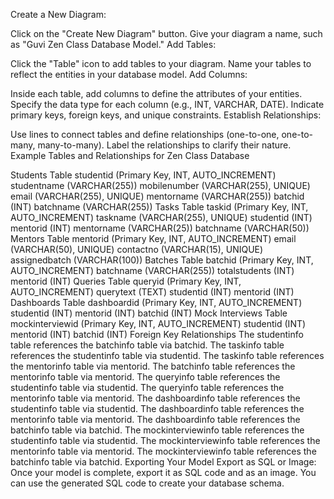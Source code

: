 Create a New Diagram:

Click on the "Create New Diagram" button.
Give your diagram a name, such as "Guvi Zen Class Database Model."
Add Tables:

Click the "Table" icon to add tables to your diagram.
Name your tables to reflect the entities in your database model.
Add Columns:

Inside each table, add columns to define the attributes of your entities.
Specify the data type for each column (e.g., INT, VARCHAR, DATE).
Indicate primary keys, foreign keys, and unique constraints.
Establish Relationships:

Use lines to connect tables and define relationships (one-to-one, one-to-many, many-to-many).
Label the relationships to clarify their nature.
Example Tables and Relationships for Zen Class Database

Students Table
studentid (Primary Key, INT, AUTO_INCREMENT)
studentname (VARCHAR(255))
mobilenumber (VARCHAR(255), UNIQUE)
email (VARCHAR(255), UNIQUE)
mentorname (VARCHAR(255))
batchid (INT)
batchname (VARCHAR(255))
Tasks Table
taskid (Primary Key, INT, AUTO_INCREMENT)
taskname (VARCHAR(255), UNIQUE)
studentid (INT)
mentorid (INT)
mentorname (VARCHAR(25))
batchname (VARCHAR(50))
Mentors Table
mentorid (Primary Key, INT, AUTO_INCREMENT)
email (VARCHAR(50), UNIQUE)
contactno (VARCHAR(15), UNIQUE)
assignedbatch (VARCHAR(100))
Batches Table
batchid (Primary Key, INT, AUTO_INCREMENT)
batchname (VARCHAR(255))
totalstudents (INT)
mentorid (INT)
Queries Table
queryid (Primary Key, INT, AUTO_INCREMENT)
querytext (TEXT)
studentid (INT)
mentorid (INT)
Dashboards Table
dashboardid (Primary Key, INT, AUTO_INCREMENT)
studentid (INT)
mentorid (INT)
batchid (INT)
Mock Interviews Table
mockinterviewid (Primary Key, INT, AUTO_INCREMENT)
studentid (INT)
mentorid (INT)
batchid (INT)
Foreign Key Relationships
The studentinfo table references the batchinfo table via batchid.
The taskinfo table references the studentinfo table via studentid.
The taskinfo table references the mentorinfo table via mentorid.
The batchinfo table references the mentorinfo table via mentorid.
The queryinfo table references the studentinfo table via studentid.
The queryinfo table references the mentorinfo table via mentorid.
The dashboardinfo table references the studentinfo table via studentid.
The dashboardinfo table references the mentorinfo table via mentorid.
The dashboardinfo table references the batchinfo table via batchid.
The mockinterviewinfo table references the studentinfo table via studentid.
The mockinterviewinfo table references the mentorinfo table via mentorid.
The mockinterviewinfo table references the batchinfo table via batchid.
Exporting Your Model
Export as SQL or Image:
Once your model is complete, export it as SQL code and as an image.
You can use the generated SQL code to create your database schema.
